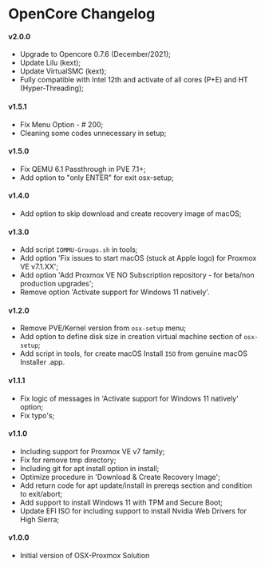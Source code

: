 OpenCore Changelog
==================

#### v2.0.0

- Upgrade to Opencore 0.7.6 (December/2021);
- Update Lilu (kext);
- Update VirtualSMC (kext);
- Fully compatible with Intel 12th and activate of all cores (P+E) and HT (Hyper-Threading);

#### v1.5.1

- Fix Menu Option - # 200;
- Cleaning some codes unnecessary in setup;

#### v1.5.0

- Fix QEMU 6.1 Passthrough in PVE 7.1+;
- Add option to "only ENTER" for exit osx-setup;

#### v1.4.0

- Add option to skip download and create recovery image of macOS;

#### v1.3.0

- Add script ```IOMMU-Groups.sh``` in tools;
- Add option 'Fix issues to start macOS (stuck at Apple logo) for Proxmox VE v7.1.XX';
- Add option 'Add Proxmox VE NO Subscription repository - for beta/non production upgrades';
- Remove option 'Activate support for Windows 11 natively'.

#### v1.2.0

- Remove PVE/Kernel version from ```osx-setup``` menu;
- Add option to define disk size in creation virtual machine section of ```osx-setup```;
- Add script in tools, for create macOS Install ```ISO``` from genuine macOS Installer .app.

#### v1.1.1

- Fix logic of messages in 'Activate support for Windows 11 natively' option;
- Fix typo's;

#### v1.1.0

- Including support for Proxmox VE v7 family;
- Fix for remove tmp directory;
- Including git for apt install option in install;
- Optimize procedure in 'Download & Create Recovery Image';
- Add return code for apt update/install in prereqs section and condition to exit/abort;
- Add support to install Windows 11 with TPM and Secure Boot;
- Update EFI ISO for including support to install Nvidia Web Drivers for High Sierra;

#### v1.0.0

- Initial version of OSX-Proxmox Solution
